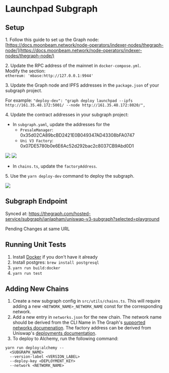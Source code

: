 # Launchpad Subgraph

## Setup

1\. Follow this guide to set up the Graph node:  
[https://docs.moonbeam.network/node-operators/indexer-nodes/thegraph-node/](https://docs.moonbeam.network/node-operators/indexer-nodes/thegraph-node/)

2\. Update the RPC address of the mainnet in `docker-compose.yml`.  
Modify the section:  
`ethereum: 'mbase:http://127.0.0.1:9944'`

3\. Update the Graph node and IPFS addresses in the `package.json` of your subgraph project.

For example: `"deploy-dev": "graph deploy launchpad --ipfs http://161.35.48.172:5001/ --node http://161.35.48.172:8020/",`

4\. Update the contract addresses in your subgraph project:

- In `subgraph.yaml`, update the addresses for the 
    - `PresaleManager`: 0x35d02CA89bcBD2421E0B049347AD43308bFA0747
    - `Uni V3 Factory`: 0x07DE5780b0e6E6Ac52d292bac2c8037CB9Abd0D1

![](https://github.com/user-attachments/assets/d58528de-f474-455b-955e-1b027d2b6cf5)
![](https://github.com/user-attachments/assets/aa5705ae-a6f0-4eea-9aef-51df80392563)

- In `chains.ts`, update the `factoryAddress`.

5\. Use the `yarn deploy-dev` command to deploy the subgraph.

![](https://github.com/user-attachments/assets/25462178-7190-4d82-ae69-f63740a01c36)


## Subgraph Endpoint

Synced at: https://thegraph.com/hosted-service/subgraph/ianlapham/uniswap-v3-subgraph?selected=playground

Pending Changes at same URL

## Running Unit Tests

1. Install [Docker](https://docs.docker.com/get-docker/) if you don't have it already
2. Install postgres: `brew install postgresql`
3. `yarn run build:docker`
4. `yarn run test`

## Adding New Chains

1. Create a new subgraph config in `src/utils/chains.ts`. This will require adding a new `<NETWORK_NAME>_NETWORK_NAME` const for the corresponding network.
2. Add a new entry in `networks.json` for the new chain. The network name should be derived from the CLI Name in The Graph's [supported networks documenation](https://thegraph.com/docs/en/developing/supported-networks/). The factory address can be derived from Uniswap's [deployments documentation](https://docs.uniswap.org/contracts/v3/reference/deployments/ethereum-deployments).
3. To deploy to Alchemy, run the following command:

```
yarn run deploy:alchemy --
  <SUBGRAPH_NAME>
  --version-label <VERSION_LABEL>
  --deploy-key <DEPLOYMENT_KEY>
  --network <NETWORK_NAME>
```

